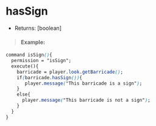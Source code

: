 # hasSign

* Returns: \[boolean\]

> #### Example:

```css
command isSign(){
  permission = "isSign";
  execute(){
    barricade = player.look.getBarricade();
    if(barricade.hasSign()){
       player.message("This barricade is a sign");
    }
    else{
      player.message("This barricade is not a sign");
    }
  }
}
```

